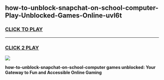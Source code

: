 
## how-to-unblock-snapchat-on-school-computer-Play-Unblocked-Games-Online-uvl6t
<h3>
<a href="https://premium76.site?title=how-to-unblock-snapchat-on-school-computer&ref=25A">CLICK TO PLAY</a></h3>
<hr>

<h3>
<a href="https://premium76.site?title=how-to-unblock-snapchat-on-school-computer&ref=25A">CLICK 2 PLAY</a>
  
</h3>

<a href="https://premium76.site?title=how-to-unblock-snapchat-on-school-computer&ref=25A"><img src="https://clearcache.store/games.png"></a>


**how-to-unblock-snapchat-on-school-computer games unblocked: Your Gateway to Fun and Accessible Online Gaming**
